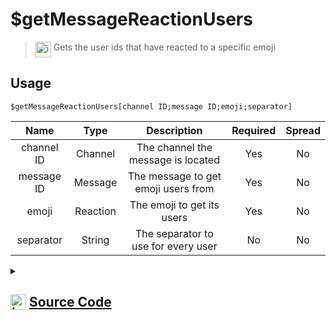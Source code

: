 # $getMessageReactionUsers
> <img align="top" src="https://upload.wikimedia.org/wikipedia/commons/thumb/e/e4/Infobox_info_icon.svg/160px-Infobox_info_icon.svg.png?20150409153300" alt="image" width="25" height="auto"> Gets the user ids that have reacted to a specific emoji
## Usage
```
$getMessageReactionUsers[channel ID;message ID;emoji;separator]
```
| Name | Type | Description | Required | Spread
| :---: | :---: | :---: | :---: | :---: |
channel ID | Channel | The channel the message is located | Yes | No
message ID | Message | The message to get emoji users from | Yes | No
emoji | Reaction | The emoji to get its users | Yes | No
separator | String | The separator to use for every user | No | No
<details>
<summary>
    
## <img align="top" src="https://cdn4.iconfinder.com/data/icons/iconsimple-logotypes/512/github-512.png" alt="image" width="25" height="auto">  [Source Code](https://github.com/tryforge/ForgeScript-V2/blob/main/src/native/getMessageReactionUsers.ts)
    
</summary>
    
```ts
import { TextBasedChannel } from "discord.js"
import { ArgType, NativeFunction, Return } from "../structures"

export default new NativeFunction({
    name: "$getMessageReactionUsers",
    description: "Gets the user ids that have reacted to a specific emoji",
    unwrap: true,
    brackets: true,
    args: [
        {
            name: "channel ID",
            description: "The channel the message is located",
            rest: false,
            required: true,
            type: ArgType.Channel,
            check: (i: TextBasedChannel) => i.isTextBased()
        },
        {
            name: "message ID",
            description: "The message to get emoji users from",
            rest: false,
            type: ArgType.Message,
            pointer: 0,
            required: true
        },
        {
            name: "emoji",
            description: "The emoji to get its users",
            required: true,
            pointer: 1,
            rest: false,
            type: ArgType.Reaction
        },
        {
            name: "separator",
            description: "The separator to use for every user",
            rest: false,
            type: ArgType.String
        }
    ],
    async execute(ctx, [ channel, message, reaction, sep ]) {
        const users = new Array<string>()

        let afterID: undefined | string = undefined
        
        if (reaction.users.cache.size <= reaction.count) {
            for (;;) {
                const bulk = await reaction.users.fetch({
                    limit: 100,
                    after: afterID 
                })
    
                if (!bulk.size) break
                afterID = bulk.last()?.id
                users.push(...bulk.map(x => x.id))
            }
        }

        return Return.success(
            users.join(sep || ", ")
        )
    },
})
```
    
</details>